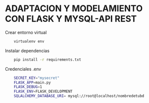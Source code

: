 # ADAPTACION Y MODELAMIENTO CON FLASK Y MYSQL-API REST

Crear entorno virtual

```bash
    virtualenv env
```
Instalar dependencias

```bash
    pip install -r requirements.txt
```

Credenciales .env

```bash
    SECRET_KEY="mysecret"
    FLASK_APP=main.py
    FLASK_DEBUG=1
    FLASK_ENV=FLASK_DEVELOPMENT
    SQLALCHEMY_DATABASE_URI= mysql://root@localhost/nombredetubd
```



